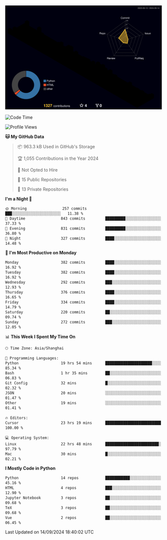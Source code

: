 <!--![](https://raw.githubusercontent.com/BorisYang326/BorisYang326/output/github-contribution-grid-snake-dark.svg) -->
![](./profile-3d-contrib/profile-night-rainbow.svg)
<!--START_SECTION:waka-->
![Code Time](http://img.shields.io/badge/Code%20Time-459%20hrs%205%20mins-blue)

![Profile Views](http://img.shields.io/badge/Profile%20Views-21-blue)

**🐱 My GitHub Data** 

> 📦 963.3 kB Used in GitHub's Storage 
 > 
> 🏆 1,055 Contributions in the Year 2024
 > 
> 🚫 Not Opted to Hire
 > 
> 📜 15 Public Repositories 
 > 
> 🔑 13 Private Repositories 
 > 
**I'm a Night 🦉** 

```text
🌞 Morning                257 commits         ███░░░░░░░░░░░░░░░░░░░░░░   11.38 % 
🌆 Daytime                843 commits         █████████░░░░░░░░░░░░░░░░   37.33 % 
🌃 Evening                831 commits         █████████░░░░░░░░░░░░░░░░   36.80 % 
🌙 Night                  327 commits         ████░░░░░░░░░░░░░░░░░░░░░   14.48 % 
```
📅 **I'm Most Productive on Monday** 

```text
Monday                   382 commits         ████░░░░░░░░░░░░░░░░░░░░░   16.92 % 
Tuesday                  382 commits         ████░░░░░░░░░░░░░░░░░░░░░   16.92 % 
Wednesday                292 commits         ███░░░░░░░░░░░░░░░░░░░░░░   12.93 % 
Thursday                 376 commits         ████░░░░░░░░░░░░░░░░░░░░░   16.65 % 
Friday                   334 commits         ████░░░░░░░░░░░░░░░░░░░░░   14.79 % 
Saturday                 220 commits         ██░░░░░░░░░░░░░░░░░░░░░░░   09.74 % 
Sunday                   272 commits         ███░░░░░░░░░░░░░░░░░░░░░░   12.05 % 
```


📊 **This Week I Spent My Time On** 

```text
🕑︎ Time Zone: Asia/Shanghai

💬 Programming Languages: 
Python                   19 hrs 54 mins      █████████████████████░░░░   85.34 % 
Bash                     1 hr 35 mins        ██░░░░░░░░░░░░░░░░░░░░░░░   06.83 % 
Git Config               32 mins             █░░░░░░░░░░░░░░░░░░░░░░░░   02.32 % 
JSON                     20 mins             ░░░░░░░░░░░░░░░░░░░░░░░░░   01.47 % 
Other                    19 mins             ░░░░░░░░░░░░░░░░░░░░░░░░░   01.41 % 

🔥 Editors: 
Cursor                   23 hrs 19 mins      █████████████████████████   100.00 % 

💻 Operating System: 
Linux                    22 hrs 48 mins      ████████████████████████░   97.79 % 
Mac                      30 mins             █░░░░░░░░░░░░░░░░░░░░░░░░   02.21 % 
```

**I Mostly Code in Python** 

```text
Python                   14 repos            ███████████░░░░░░░░░░░░░░   45.16 % 
HTML                     4 repos             ███░░░░░░░░░░░░░░░░░░░░░░   12.90 % 
Jupyter Notebook         3 repos             ██░░░░░░░░░░░░░░░░░░░░░░░   09.68 % 
TeX                      3 repos             ██░░░░░░░░░░░░░░░░░░░░░░░   09.68 % 
Vue                      2 repos             ██░░░░░░░░░░░░░░░░░░░░░░░   06.45 % 
```




 Last Updated on 14/09/2024 18:40:02 UTC
<!--END_SECTION:waka-->
